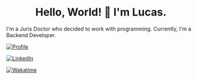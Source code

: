 <div align="center">
  <h1>Hello, World! 👋 I'm Lucas. </h1>
</div>

I'm a Juris Doctor who decided to work with programming. 
Currently, I'm a Backend Developer.

<div>
  
  [![Profile](https://komarev.com/ghpvc/?username=lcslitx&message=Visits&color=955bfb)](https://github.com/lcslitx)
   
  [![LinkedIn](https://img.shields.io/static/v1?logo=linkedin&label=Linkedin&message=Lucas+Lima&color=blue)](https://www.linkedin.com/in/lucas-lima-teixeira/)
  
  [![Wakatime](https://Wakatime.com/badge/user/c9ea92f1-9424-4e76-9310-0d296f97b568.svg)](https://Wakatime.com/@lcslitx)

</div>
